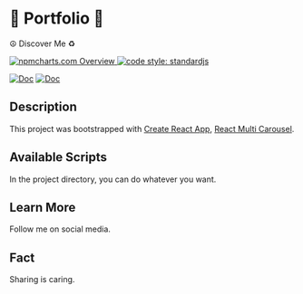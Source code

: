 # 🎋 Portfolio 📲
☮️ Discover Me ♻️

<a href="https://npmcharts.com">
    <img src="https://img.shields.io/badge/-npmcharts-red" alt="npmcharts.com Overview" />
</a>

<a href="https://standardjs.com">
  <img src="https://img.shields.io/badge/code_style-standardjs-cccc44.svg" alt="code style: standardjs">
</a>

[![Doc](https://img.shields.io/badge/Web-Portfolio-blue)](http://aldofwi.github.io/portfolio) 
[![Doc](https://img.shields.io/badge/Discover-Me-black)](http://aldofwi.github.io/portfolio)


## Description

This project was bootstrapped with 
[Create React App](https://github.com/facebook/create-react-app),
[React Multi Carousel](https://github.com/YIZHUANG/react-multi-carousel).


## Available Scripts

In the project directory, you can do whatever you want.

## Learn More

Follow me on social media.

## Fact

Sharing is caring.